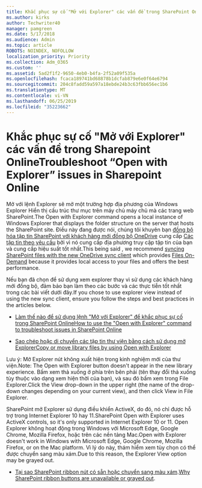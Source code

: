 ```yaml
---
title: Khắc phục sự cố "Mở với Explorer" các vấn đề trong SharePoint Online
ms.author: kirks
author: Techwriter40
manager: pamgreen
ms.date: 5/17/2018
ms.audience: Admin
ms.topic: article
ROBOTS: NOINDEX, NOFOLLOW
localization_priority: Priority
ms.collection: Adm_O365
ms.custom: ''
ms.assetid: 5ad2f1f2-9650-4eb0-b4fa-2f52a09f535a
ms.openlocfilehash: fcaca189741bd68878b1dcfab879e6e0f64e6794
ms.sourcegitcommit: 204c8fadd59a597a18ebde24b3c63fbb656ec1b6
ms.translationtype: MT
ms.contentlocale: vi-VN
ms.lasthandoff: 06/25/2019
ms.locfileid: "35223662"
---
```

# <a name="troubleshoot-open-with-explorer-issues-in-sharepoint-online"></a><span data-ttu-id="e7e83-102">Khắc phục sự cố "Mở với Explorer" các vấn đề trong Sharepoint Online</span><span class="sxs-lookup"><span data-stu-id="e7e83-102">Troubleshoot “Open with Explorer” issues in Sharepoint Online</span></span>

<span data-ttu-id="e7e83-103">Mở với lệnh Explorer sẽ mở một trường hợp địa phương của Windows Explorer Hiển thị cấu trúc thư mục trên máy chủ máy chủ mà các trang web SharePoint.</span><span class="sxs-lookup"><span data-stu-id="e7e83-103">The Open with Explorer command opens a local instance of Windows Explorer that displays the folder structure on the server that hosts the SharePoint site.</span></span> <span data-ttu-id="e7e83-104">Điều này đang được nói, chúng tôi khuyên bạn [đồng bộ hóa tập tin SharePoint với khách hàng mới đồng bộ OneDrive](https://support.office.com/article/sync-sharepoint-files-with-the-new-onedrive-sync-client-6de9ede8-5b6e-4503-80b2-6190f3354a88) </a> cung cấp [Các tập tin theo yêu cầu](https://support.office.com/article/learn-about-onedrive-files-on-demand-0e6860d3-d9f3-4971-b321-7092438fb38e) bởi vì nó cung cấp địa phương truy cập tập tin của bạn và cung cấp hiệu suất tốt nhất.</span><span class="sxs-lookup"><span data-stu-id="e7e83-104">This being said , we recommend [syncing SharePoint files with the new OneDrive sync client](https://support.office.com/article/sync-sharepoint-files-with-the-new-onedrive-sync-client-6de9ede8-5b6e-4503-80b2-6190f3354a88)</a> which provides [Files On-Demand](https://support.office.com/article/learn-about-onedrive-files-on-demand-0e6860d3-d9f3-4971-b321-7092438fb38e) because it provides local access to your files and offers the best performance.</span></span>


<span data-ttu-id="e7e83-105">Nếu bạn đã chọn để sử dụng xem explorer thay vì sử dụng các khách hàng mới đồng bộ, đảm bảo bạn làm theo các bước và các thực tiễn tốt nhất trong các bài viết dưới đây.</span><span class="sxs-lookup"><span data-stu-id="e7e83-105">If you chose to use explorer view instead of using the new sync client, ensure you follow the steps and best practices in the articles below.</span></span>

- [<span data-ttu-id="e7e83-106">Làm thế nào để sử dụng lệnh "Mở với Explorer" để khắc phục sự cố trong SharePoint Online</span><span class="sxs-lookup"><span data-stu-id="e7e83-106">How to use the "Open with Explorer" command to troubleshoot issues in SharePoint Online</span></span>](https://support.office.com/article/How-to-use-the-Open-with-Explorer-command-to-troubleshoot-issues-in-SharePoint-Online-87155331-0c92-4224-a4c1-da5c21c4ade4)

- [<span data-ttu-id="e7e83-107">Sao chép hoặc di chuyển các tập tin thư viện bằng cách sử dụng mở Explorer</span><span class="sxs-lookup"><span data-stu-id="e7e83-107">Copy or move library files by using Open with Explorer</span></span>](https://support.office.com/article/copy-or-move-library-files-by-using-open-with-explorer-aaee7bfb-e2a1-42ee-8fc0-bcc0754f04d2)

<span data-ttu-id="e7e83-108">Lưu ý: Mở Explorer nút không xuất hiện trong kinh nghiệm mới của thư viện.</span><span class="sxs-lookup"><span data-stu-id="e7e83-108">Note:  The Open with Explorer button doesn't appear in the new library experience.</span></span> <span data-ttu-id="e7e83-109">Bấm xem thả xuống ở phía trên bên phải (tên thay đổi thả xuống tùy thuộc vào dạng xem hiện thời của bạn), và sau đó bấm xem trong File Explorer.</span><span class="sxs-lookup"><span data-stu-id="e7e83-109">Click the View drop-down in the upper right (the name of the drop-down changes depending on your current view), and then click View in File Explorer.</span></span>

 <span data-ttu-id="e7e83-110">SharePoint mở Explorer sử dụng điều khiển ActiveX, do đó, nó chỉ được hỗ trợ trong Internet Explorer 10 hay 11.</span><span class="sxs-lookup"><span data-stu-id="e7e83-110">SharePoint Open with Explorer uses ActiveX controls, so it's only supported in Internet Explorer 10 or 11.</span></span> <span data-ttu-id="e7e83-111">Open Explorer không hoạt động trong Windows với Microsoft Edge, Google Chrome, Mozilla Firefox, hoặc trên các nền tảng Mac.</span><span class="sxs-lookup"><span data-stu-id="e7e83-111">Open with Explorer doesn't work in Windows with Microsoft Edge, Google Chrome, Mozilla Firefox, or on the Mac platform.</span></span> <span data-ttu-id="e7e83-112">Vì lý do này, thám hiểm xem tùy chọn có thể được chuyển sang màu xám.</span><span class="sxs-lookup"><span data-stu-id="e7e83-112">Due to this reason, the Explorer View option may be grayed out.</span></span>

- <span data-ttu-id="e7e83-113">[Tại sao SharePoint ribbon nút có sẵn hoặc chuyển sang màu xám](https://support.office.com/article/Why-SharePoint-ribbon-buttons-are-unavailable-48b0939a-2efb-4e79-b5e8-b2c4cb5d04ca).</span><span class="sxs-lookup"><span data-stu-id="e7e83-113">[Why SharePoint ribbon buttons are unavailable or grayed out](https://support.office.com/article/Why-SharePoint-ribbon-buttons-are-unavailable-48b0939a-2efb-4e79-b5e8-b2c4cb5d04ca).</span></span>
  

